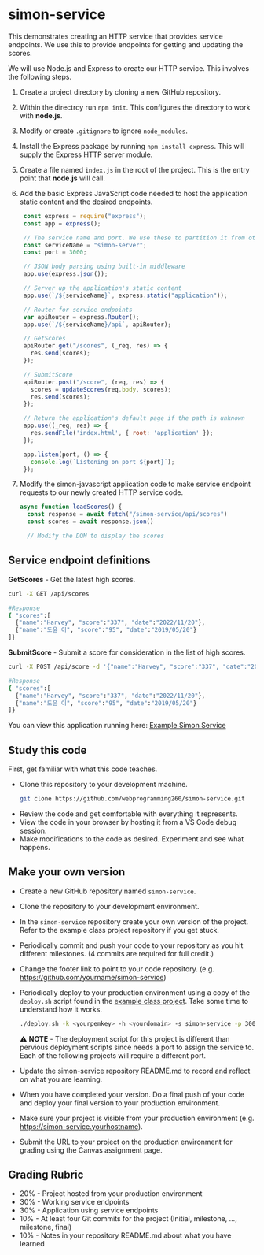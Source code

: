 # simon-service

This demonstrates creating an HTTP service that provides service endpoints. We use this to provide endpoints for getting and updating the scores.

We will use Node.js and Express to create our HTTP service. This involves the following steps.

1. Create a project directory by cloning a new GitHub repository.
1. Within the directroy run `npm init`. This configures the directory to work with **node.js**.
1. Modify or create `.gitignore` to ignore `node_modules`.
1. Install the Express package by running `npm install express`. This will supply the Express HTTP server module.
1. Create a file named `index.js` in the root of the project. This is the entry point that **node.js** will call.
1. Add the basic Express JavaScript code needed to host the application static content and the desired endpoints.

   ```Javascript
    const express = require("express");
    const app = express();

    // The service name and port. We use these to partition it from other running services when running in the production environment.
    const serviceName = "simon-server";
    const port = 3000;

    // JSON body parsing using built-in middleware
    app.use(express.json());

    // Server up the application's static content
    app.use(`/${serviceName}`, express.static("application"));

    // Router for service endpoints
    var apiRouter = express.Router();
    app.use(`/${serviceName}/api`, apiRouter);

    // GetScores
    apiRouter.get("/scores", (_req, res) => {
      res.send(scores);
    });

    // SubmitScore
    apiRouter.post("/score", (req, res) => {
      scores = updateScores(req.body, scores);
      res.send(scores);
    });

    // Return the application's default page if the path is unknown
    app.use((_req, res) => {
      res.sendFile('index.html', { root: 'application' });
    });

    app.listen(port, () => {
      console.log(`Listening on port ${port}`);
    });
   ```

1. Modify the simon-javascript application code to make service endpoint requests to our newly created HTTP service code.

   ```Javascript
   async function loadScores() {
     const response = await fetch("/simon-service/api/scores")
     const scores = await response.json()

     // Modify the DOM to display the scores
   ```

## Service endpoint definitions

**GetScores** - Get the latest high scores.

```sh
curl -X GET /api/scores

#Response
{ "scores":[
  {"name":"Harvey", "score":"337", "date":"2022/11/20"},
  {"name":"도윤 이", "score":"95", "date":"2019/05/20"}
]}
```

**SubmitScore** - Submit a score for consideration in the list of high scores.

```sh
curl -X POST /api/score -d '{"name":"Harvey", "score":"337", "date":"2022/11/20"}'

#Response
{ "scores":[
  {"name":"Harvey", "score":"337", "date":"2022/11/20"},
  {"name":"도윤 이", "score":"95", "date":"2019/05/20"}
]}
```

You can view this application running here: [Example Simon Service](https://demo.cs260.click/simon-service)

## Study this code

First, get familiar with what this code teaches.

- Clone this repository to your development machine.
  ```sh
  git clone https://github.com/webprogramming260/simon-service.git
  ```
- Review the code and get comfortable with everything it represents.
- View the code in your browser by hosting it from a VS Code debug session.
- Make modifications to the code as desired. Experiment and see what happens.

## Make your own version

- Create a new GitHub repository named `simon-service`.
- Clone the repository to your development environment.
- In the `simon-service` repository create your own version of the project. Refer to the example class project repository if you get stuck.
- Periodically commit and push your code to your repository as you hit different milestones. (4 commits are required for full credit.)
- Change the footer link to point to your code repository. (e.g. https://github.com/yourname/simon-service)
- Periodically deploy to your production environment using a copy of the `deploy.sh` script found in the [example class project](https://github.com/webprogramming260/simon-service/blob/main/deploy.sh). Take some time to understand how it works.

  ```sh
  ./deploy.sh -k <yourpemkey> -h <yourdomain> -s simon-service -p 3001
  ```

  ⚠ **NOTE** - The deployment script for this project is different than pervious deployment scripts since needs a port to assign the service to. Each of the following projects will require a different port.

- Update the simon-service repository README.md to record and reflect on what you are learning.
- When you have completed your version. Do a final push of your code and deploy your final version to your production environment.
- Make sure your project is visible from your production environment (e.g. https://simon-service.yourhostname).
- Submit the URL to your project on the production environment for grading using the Canvas assignment page.

## Grading Rubric

- 20% - Project hosted from your production environment
- 30% - Working service endpoints
- 30% - Application using service endpoints
- 10% - At least four Git commits for the project (Initial, milestone, ..., milestone, final)
- 10% - Notes in your repository README.md about what you have learned
